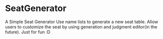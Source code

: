 # SeatGenerator
A Simple Seat Generator
Use name lists to generate a new seat table. Allow users to customize the seat by using generation and judgment editor(in the future).
Just for fun :D
